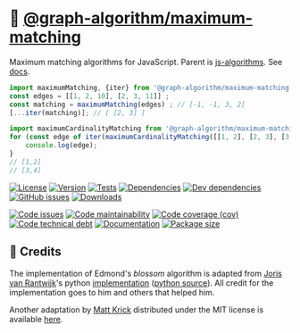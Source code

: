 :cherry_blossom: [@graph-algorithm/maximum-matching](https://graph-algorithm.github.io/maximum-matching)
==

Maximum matching algorithms for JavaScript.
Parent is [js-algorithms](https://github.com/make-github-pseudonymous-again/js-algorithms).
See [docs](https://graph-algorithm.github.io/maximum-matching/index.html).

```js
import maximumMatching, {iter} from '@graph-algorithm/maximum-matching';
const edges = [[1, 2, 10], [2, 3, 11]] ;
const matching = maximumMatching(edges) ; // [-1, -1, 3, 2]
[...iter(matching)]; // [ [2, 3] ]

import maximumCardinalityMatching from '@graph-algorithm/maximum-matching/cardinality';
for (const edge of iter(maximumCardinalityMatching([[1, 2], [2, 3], [3, 4]]))) {
	console.log(edge);
}
// [1,2]
// [3,4]
```

[![License](https://img.shields.io/github/license/graph-algorithm/maximum-matching.svg)](https://raw.githubusercontent.com/graph-algorithm/maximum-matching/main/LICENSE)
[![Version](https://img.shields.io/npm/v/@graph-algorithm/maximum-matching.svg)](https://www.npmjs.org/package/@graph-algorithm/maximum-matching)
[![Tests](https://img.shields.io/github/workflow/status/graph-algorithm/maximum-matching/ci:test?event=push&label=tests)](https://github.com/graph-algorithm/maximum-matching/actions/workflows/ci:test.yml?query=branch:main)
[![Dependencies](https://img.shields.io/david/graph-algorithm/maximum-matching.svg)](https://david-dm.org/graph-algorithm/maximum-matching)
[![Dev dependencies](https://img.shields.io/david/dev/graph-algorithm/maximum-matching.svg)](https://david-dm.org/graph-algorithm/maximum-matching?type=dev)
[![GitHub issues](https://img.shields.io/github/issues/graph-algorithm/maximum-matching.svg)](https://github.com/graph-algorithm/maximum-matching/issues)
[![Downloads](https://img.shields.io/npm/dm/@graph-algorithm/maximum-matching.svg)](https://www.npmjs.org/package/@graph-algorithm/maximum-matching)

[![Code issues](https://img.shields.io/codeclimate/issues/graph-algorithm/maximum-matching.svg)](https://codeclimate.com/github/graph-algorithm/maximum-matching/issues)
[![Code maintainability](https://img.shields.io/codeclimate/maintainability/graph-algorithm/maximum-matching.svg)](https://codeclimate.com/github/graph-algorithm/maximum-matching/trends/churn)
[![Code coverage (cov)](https://img.shields.io/codecov/c/gh/graph-algorithm/maximum-matching/main.svg)](https://codecov.io/gh/graph-algorithm/maximum-matching)
[![Code technical debt](https://img.shields.io/codeclimate/tech-debt/graph-algorithm/maximum-matching.svg)](https://codeclimate.com/github/graph-algorithm/maximum-matching/trends/technical_debt)
[![Documentation](https://graph-algorithm.github.io/maximum-matching/badge.svg)](https://graph-algorithm.github.io/maximum-matching/source.html)
[![Package size](https://img.shields.io/bundlephobia/minzip/@graph-algorithm/maximum-matching)](https://bundlephobia.com/result?p=@graph-algorithm/maximum-matching)

## :clap: Credits

The implementation of Edmond's *blossom* algorithm is adapted from
[Joris van Rantwijk](http://jorisvr.nl)'s python
[implementation](http://jorisvr.nl/article/maximum-matching)
([python source](http://jorisvr.nl/files/graphmatching/20130407/mwmatching.py)).
All credit for the implementation goes to him and others that helped him.

Another adaptation by [Matt Krick](https://github.com/mattkrick)
distributed under the MIT license
is available [here](https://github.com/mattkrick/EdmondsBlossom).
